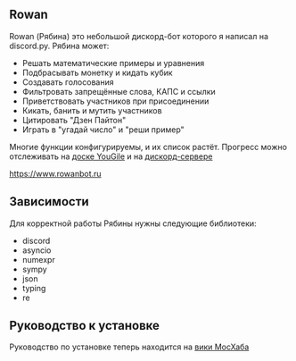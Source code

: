 ## Rowan
Rowan (Рябина) это небольшой дискорд-бот которого я написал на discord.py.
Рябина может:
- Решать математические примеры и уравнения
- Подбрасывать монетку и кидать кубик
- Создавать голосования
- Фильтровать запрещённые слова, КАПС и ссылки
- Приветствовать участников при присоединении
- Кикать, банить и мутить участников
- Цитировать "Дзен Пайтон"
- Играть в "угадай число" и "реши пример"

Многие функции конфигурируемы, и их список растёт.
Прогресс можно отслеживать на [доске YouGile](https://ru.yougile.com/board/gqo4f640ph6v) и на [дискорд-сервере](https://discord.gg/vNFjwATKhc)

https://www.rowanbot.ru

## Зависимости
Для корректной работы Рябины нужны следующие библиотеки:
- discord
- asyncio
- numexpr
- sympy
- json
- typing
- re

## Руководство к установке
Руководство по установке теперь находится на [вики МосХаба](https://hub.mos.ru/videv/Rowan/-/wikis/home)
